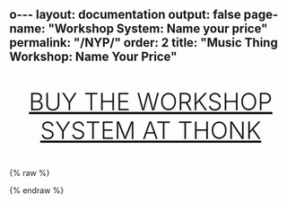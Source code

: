 o---
layout: documentation
output: false
page-name: "Workshop System: Name your price" 
permalink: "/NYP/"
order: 2
title: "Music Thing Workshop: Name Your Price"
---

<link href="https://fonts.googleapis.com/css2?family=Fredoka:wght@700&display=swap" rel="stylesheet">
<style>
.nyp-wrapper {
  display: flex;
  flex-direction: column;
  align-items: center;
  justify-content: center;
  margin: 3em auto;
  max-width: 500px;
  text-align: center;
}
.nyp-wrapper #price {
  font-size: 84px;
  font-weight: 700;
  font-family: 'Fredoka', sans-serif;
  margin-bottom: 24px;
}
.nyp-wrapper input[type="range"] {
  -webkit-appearance: none;
  width: 100%;
  height: 40px;
  background: linear-gradient(to bottom, #ffcc00, #ffaa00);
  border-radius: 20px;
  outline: none;
  box-shadow: inset 4px 4px 8px rgba(0,0,0,0.2), inset -4px -4px 8px rgba(255,255,255,0.3);
  margin-bottom: 20px;
}
.nyp-wrapper input[type="range"]::-webkit-slider-thumb {
  -webkit-appearance: none;
  appearance: none;
  width: 48px;
  height: 48px;
  background: radial-gradient(circle at 30% 30%, #ffd700, #ffa500);
  border: none;
  border-radius: 50%;
  cursor: pointer;
  box-shadow: -2px -2px 4px rgba(255,255,255,0.8), 4px 4px 10px rgba(0,0,0,0.3);
  margin-top: -4px;
}
.nyp-wrapper #status {
  font-size: 42px;color: #000;
  font-family: inherit;
    font-weight: 300;
  text-transform: uppercase;
}
.nyp-wrapper #buyButton {
  display: inline-block;
  font-size: 24px;
  font-weight: 300;
  text-transform: uppercase;
  color: #666;
  background: none;
  border: none;
  cursor: pointer;
  text-decoration: none;
  transition: color 0.2s ease;
}
.nyp-wrapper #buyButton:hover {
  text-decoration: underline;
  color: #000;
}
</style>
 
<div class="nyp-wrapper">
 <div id="status"><a href="https://www.thonk.co.uk/shop/workshop-system/">Buy the Workshop System at Thonk</a></div>  
</div>

{% raw %}
<script>
  const fader = document.getElementById('fader');
  const price = document.getElementById('price');
  const status = document.getElementById('status');
  const buyButton = document.getElementById('buyButton');

  let animationFrame;

  function updateBuyLink(val, label) {
    if (val === 450 && label === 'Full DIY Kit') {
      buyButton.href = "https://www.thonk.co.uk/shop/workshop-system/";
    } else {
      const subject = encodeURIComponent("Naming my price");
      const body = encodeURIComponent(`Hello, 
      
I'd like to buy 1 x ${label} for £${val}. 

I understand that assembled systems are built to order.

Thanks!`);
      buyButton.href = `mailto:support@thonk.co.uk?subject=${subject}&body=${body}`;
    }
  }

  function animateBounce(current, target) {
    const springFactor = 0.2;
    const friction = 0.5;
    let velocity = 0;

    function animate() {
      let displacement = target - current;
      let springForce = displacement * springFactor;
      velocity += springForce;
      velocity *= friction;

      current += velocity;

      if (Math.abs(velocity) > 0.1) {
        fader.value = current;
        price.textContent = `£${Math.round(current)}`;
        animationFrame = requestAnimationFrame(animate);
      } else {
        fader.value = target;
        price.textContent = `£${target}`;
      }
    }

    animate();
  }

  fader.addEventListener('input', () => {
    const val = parseInt(fader.value);
    price.textContent = `£${val}`;

    const label = val >= 750 ? 'Assembled System' : 'Full DIY Kit';
    status.textContent = label;
    updateBuyLink(val, label);
  });

  fader.addEventListener('change', () => {
    const val = parseInt(fader.value);
    if (val < 450) {
      cancelAnimationFrame(animationFrame);
      animateBounce(val, 450);
      status.textContent = 'Full DIY Kit';
      updateBuyLink(450, 'Full DIY Kit');
    }
  });

  updateBuyLink(650, 'Full DIY Kit');
</script>
{% endraw %}
